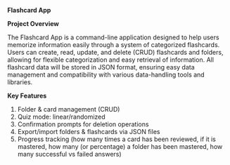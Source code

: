 **Flashcard App**

**Project Overview**

The Flashcard App is a command-line application designed to help users memorize information easily through a system of categorized flashcards. Users can create, read, update, and delete (CRUD) flashcards and folders, allowing for flexible categorization and easy retrieval of information. All flashcard data will be stored in JSON format, ensuring easy data management and compatibility with various data-handling tools and libraries.

**Key Features**

1. Folder & card management (CRUD)
3. Quiz mode: linear/randomized
4. Confirmation prompts for deletion operations
5. Export/import folders & flashcards via JSON files
6. Progress tracking (how many times a card has been reviewed, if it is mastered, how many (or percentage) a folder has been mastered, how many successful vs failed answers)